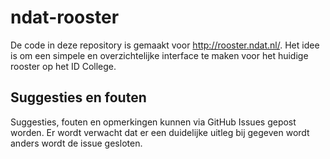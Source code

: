 # ndat-rooster
De code in deze repository is gemaakt voor http://rooster.ndat.nl/.
Het idee is om een simpele en overzichtelijke interface te maken voor het huidige rooster op het ID College.

## Suggesties en fouten
Suggesties, fouten en opmerkingen kunnen via GitHub Issues gepost worden.
Er wordt verwacht dat er een duidelijke uitleg bij gegeven wordt anders wordt de issue gesloten.